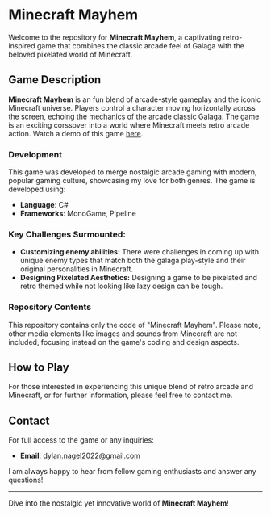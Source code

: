 # Minecraft Mayhem

Welcome to the repository for **Minecraft Mayhem**, a captivating retro-inspired game that combines the classic arcade feel of Galaga with the beloved pixelated world of Minecraft.

## Game Description

**Minecraft Mayhem** is an fun blend of arcade-style gameplay and the iconic Minecraft universe. Players control a character moving horizontally across the screen, echoing the mechanics of the arcade classic Galaga. The game is an exciting corssover into a world where Minecraft meets retro arcade action. Watch a demo of this game [here](https://youtu.be/z5gk4eCsG0k).

### Development

This game was developed to merge nostalgic arcade gaming with modern, popular gaming culture, showcasing my love for both genres. The game is developed using:
- **Language**: C#
- **Frameworks**: MonoGame, Pipeline

### Key Challenges Surmounted:
- **Customizing enemy abilities:** There were challenges in coming up with unique enemy types that match both the galaga play-style and their original personalities in Minecraft.
- **Designing Pixelated Aesthetics:** Designing a game to be pixelated and retro themed while not looking like lazy design can be tough.

### Repository Contents

This repository contains only the code of "Minecraft Mayhem". Please note, other media elements like images and sounds from Minecraft are not included, focusing instead on the game's coding and design aspects.

## How to Play

For those interested in experiencing this unique blend of retro arcade and Minecraft, or for further information, please feel free to contact me.

## Contact

For full access to the game or any inquiries:
- **Email**: dylan.nagel2022@gmail.com

I am always happy to hear from fellow gaming enthusiasts and answer any questions!

---

Dive into the nostalgic yet innovative world of **Minecraft Mayhem**!
